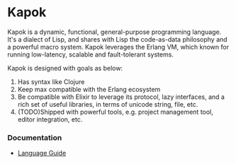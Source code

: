 Kapok
==========

Kapok is a dynamic, functional, general-purpose programming language. It's a dialect of Lisp, and shares with Lisp the code-as-data philosophy and a powerful macro system. Kapok leverages the Erlang VM, which known for running low-latency, scalable and fault-tolerant systems.

Kapok is designed with goals as below:

1. Has syntax like Clojure
1. Keep max compatible with the Erlang ecosystem
1. Be compatible with Elixir to leverage its protocol, lazy interfaces, and a rich set of useful libraries, in terms of unicode string, file, etc.
1. (TODO)Shipped with powerful tools, e.g. project management tool, editor integration, etc.

### Documentation

* [Language Guide](doc/guide/index.md)

